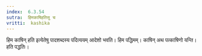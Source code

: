 ```yaml
---
index:  6.3.54
sutra:  हिमकाषिहतिसु च
vritti:  kashika 
---
```


हिम काषिन् हति इत्येतेषु पादशब्दस्य पदित्ययम् आदेशो भवति। हिम पद्धिमम्। काषिन् अथ पत्काषिणो यन्ति। हति पद्धतिः।

